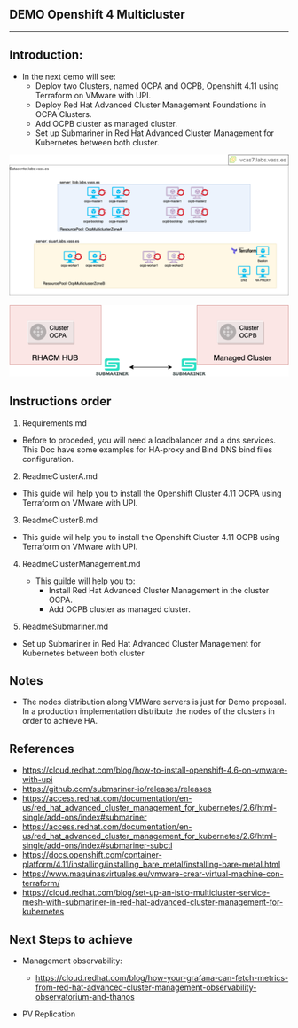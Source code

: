 DEMO Openshift 4 Multicluster
-------------------------
-------------------------

## Introduction:

* In the next demo will see: 
  * Deploy two Clusters, named OCPA and OCPB, Openshift 4.11 using Terraform on VMware with UPI.
  * Deploy Red Hat Advanced Cluster Management Foundations in OCPA Clusters.
  * Add OCPB cluster as managed cluster.
  * Set up Submariner in Red Hat Advanced Cluster Management for Kubernetes between both cluster.


![alt text](https://github.com/vass-engineering/Demo-Openshif-multicluster/blob/main/DocsImages/Architecture.png)

![alt text](https://github.com/vass-engineering/Demo-Openshif-multicluster/blob/main/DocsImages/Architecture2.png)

## Instructions order 

1. Requirements.md

* Before to proceded, you will need a loadbalancer and a dns services. This Doc have some examples for HA-proxy and Bind DNS bind files configuration.

2. ReadmeClusterA.md

* This guide will help you to install the Openshift  Cluster 4.11 OCPA using Terraform on VMware with UPI.

3. ReadmeClusterB.md

* This guide wil help you to install the Openshift Cluster 4.11 OCPB using Terraform on VMware with UPI.

4. ReadmeClusterManagement.md

   * This guilde will help you to: 
     * Install Red Hat Advanced Cluster Management in the cluster OCPA.  
     * Add OCPB cluster as managed cluster.
     
5. ReadmeSubmariner.md
  *  Set up Submariner in Red Hat Advanced Cluster Management for Kubernetes between both cluster


## Notes

* The nodes distribution along VMWare servers is just for Demo proposal. In a production implementation  distribute the nodes of the clusters in order to achieve HA.

## References

* https://cloud.redhat.com/blog/how-to-install-openshift-4.6-on-vmware-with-upi
* https://github.com/submariner-io/releases/releases
* https://access.redhat.com/documentation/en-us/red_hat_advanced_cluster_management_for_kubernetes/2.6/html-single/add-ons/index#submariner
* https://access.redhat.com/documentation/en-us/red_hat_advanced_cluster_management_for_kubernetes/2.6/html-single/add-ons/index#submariner-subctl
* https://docs.openshift.com/container-platform/4.11/installing/installing_bare_metal/installing-bare-metal.html
* https://www.maquinasvirtuales.eu/vmware-crear-virtual-machine-con-terraform/
* https://cloud.redhat.com/blog/set-up-an-istio-multicluster-service-mesh-with-submariner-in-red-hat-advanced-cluster-management-for-kubernetes

## Next Steps to achieve

* Management observability:
  
  * https://cloud.redhat.com/blog/how-your-grafana-can-fetch-metrics-from-red-hat-advanced-cluster-management-observability-observatorium-and-thanos

* PV Replication